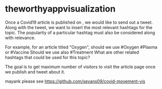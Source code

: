 # theworthyappvisualization


Once a Covid19 article is published on , we would like to send out a tweet. Along with the tweet, we want to insert the most relevant hashtags for the topic. The popularity of a particular hashtag must also be considered along with relevance.

For example, for an article titled "Oxygen", should we use #Oxygen #Plasma or #Vaccine Should we use also #Treatment What are other related hashtags that could be used for this topic?

The goal is to get maximum number of visitors to visit the article page once we publish and tweet about it.


mayank please see https://github.com/sevans09/covid-movement-vis
